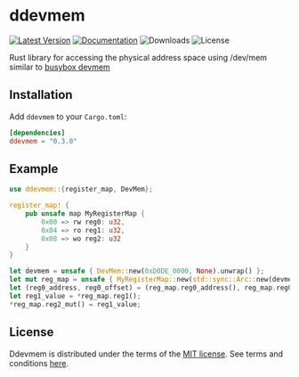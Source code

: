 # ddevmem

[![Latest Version]][crates.io] [![Documentation]][docs.rs] ![Downloads] ![License]

Rust library for accessing the physical address space using /dev/mem similar to [busybox devmem](https://www.busybox.net/downloads/BusyBox.html#devmem)

## Installation

Add `ddevmem` to your `Cargo.toml`:

```toml
[dependencies]
ddevmem = "0.3.0"
```

## Example

```rust
use ddevmem::{register_map, DevMem};

register_map! {
    pub unsafe map MyRegisterMap {
        0x00 => rw reg0: u32,
        0x04 => ro reg1: u32,
        0x08 => wo reg2: u32
    }
}

let devmem = unsafe { DevMem::new(0xD0DE_0000, None).unwrap() };
let mut reg_map = unsafe { MyRegisterMap::new(std::sync::Arc::new(devmem)).unwrap() };
let (reg0_address, reg0_offset) = (reg_map.reg0_address(), reg_map.reg0_offset());
let reg1_value = *reg_map.reg1();
*reg_map.reg2_mut() = reg1_value;
```

## License

Ddevmem is distributed under the terms of the [MIT license](https://opensource.org/licenses/MIT). See terms and conditions [here](./LICENSE-MIT).


[crates.io]: https://crates.io/crates/ddevmem
[latest version]: https://img.shields.io/crates/v/ddevmem.svg
[docs.rs]: https://docs.rs/ddevmem
[documentation]: https://docs.rs/libc/badge.svg
[downloads]: https://img.shields.io/crates/d/ddevmem
[license]: https://img.shields.io/crates/l/ddevmem.svg